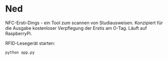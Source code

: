 # Ned
NFC-Ersti-Dings - ein Tool zum scannen von Studiausweisen. Konzipiert für die Ausgabe kostenloser Verpflegung der Erstis am O-Tag.
Läuft auf RaspberryPi.

RFID-Lesegerät starten:
```bash
python app.py
```
